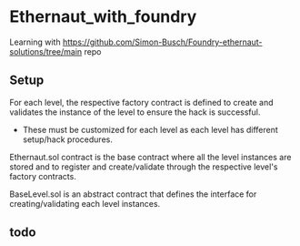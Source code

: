 # Ethernaut_with_foundry 



Learning with https://github.com/Simon-Busch/Foundry-ethernaut-solutions/tree/main repo 


## Setup 


For each level, the respective factory contract is defined to create and validates the instance of the level to ensure the hack is successful.
- These must be customized for each level as each level has different setup/hack procedures.

Ethernaut.sol contract is the base contract where all the level instances are stored and to register and create/validate through the respective level's factory contracts.

BaseLevel.sol is an abstract contract that defines the interface for creating/validating each level instances. 

## todo 




